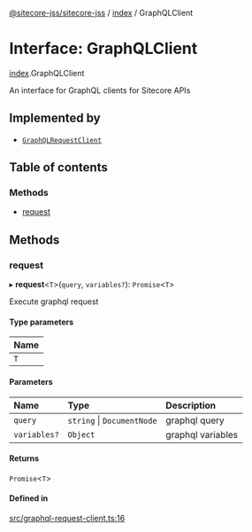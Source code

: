 [@sitecore-jss/sitecore-jss](../README.md) / [index](../modules/index.md) / GraphQLClient

# Interface: GraphQLClient

[index](../modules/index.md).GraphQLClient

An interface for GraphQL clients for Sitecore APIs

## Implemented by

- [`GraphQLRequestClient`](../classes/index.GraphQLRequestClient.md)

## Table of contents

### Methods

- [request](index.GraphQLClient.md#request)

## Methods

### request

▸ **request**<`T`\>(`query`, `variables?`): `Promise`<`T`\>

Execute graphql request

#### Type parameters

| Name |
| :------ |
| `T` |

#### Parameters

| Name | Type | Description |
| :------ | :------ | :------ |
| `query` | `string` \| `DocumentNode` | graphql query |
| `variables?` | `Object` | graphql variables |

#### Returns

`Promise`<`T`\>

#### Defined in

[src/graphql-request-client.ts:16](https://github.com/Sitecore/jss/blob/aa5410b87/packages/sitecore-jss/src/graphql-request-client.ts#L16)
